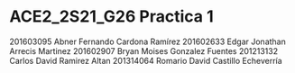 # ACE2_2S21_G26 Practica 1


201603095 Abner Fernando Cardona Ramírez
201602633 Edgar Jonathan Arrecis Martinez
201602907 Bryan Moises Gonzalez Fuentes
201213132 Carlos David Ramirez Altan 
201314064 Romario David Castillo Echeverría
